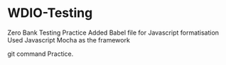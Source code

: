 # WDIO-Testing
Zero Bank Testing Practice
Added Babel file for Javascript formatisation
Used Javascript Mocha as the framework

git command Practice.
